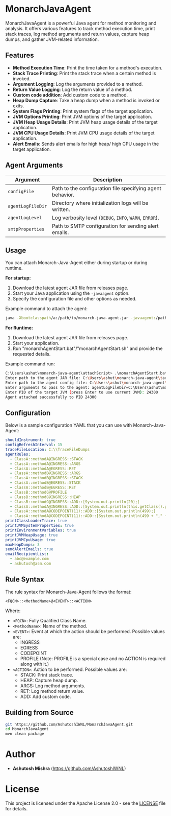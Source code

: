 # MonarchJavaAgent

MonarchJavaAgent is a powerful Java agent for method monitoring and analysis. It offers various features to track method execution time, print stack traces, log method arguments and return values, capture heap dumps, and gather JVM-related information.

## Features

- **Method Execution Time**: Print the time taken for a method's execution.
- **Stack Trace Printing**: Print the stack trace when a certain method is invoked.
- **Argument Logging**: Log the arguments provided to a method.
- **Return Value Logging**: Log the return value of a method.
- **Custom code addition**: Add custom code to a method.
- **Heap Dump Capture**: Take a heap dump when a method is invoked or exits.
- **System Flags Printing**: Print system flags of the target application.
- **JVM Options Printing**: Print JVM options of the target application.
- **JVM Heap Usage Details**: Print JVM heap usage details of the target application.
- **JVM CPU Usage Details**: Print JVM CPU usage details of the target application.
- **Alert Emails**: Sends alert emails for high heap/ high CPU usage in the target application. 

## Agent Arguments

| Argument        | Description |
|----------------|-------------|
| `configFile`   | Path to the configuration file specifying agent behavior. |
| `agentLogFileDir` | Directory where initialization logs will be written. |
| `agentLogLevel` | Log verbosity level (`DEBUG`, `INFO`, `WARN`, `ERROR`). |
| `smtpProperties` | Path to SMTP configuration for sending alert emails. |


## Usage

You can attach Monarch-Java-Agent either during startup or during runtime.

**For startup:**

1. Download the latest agent JAR file from releases page.
2. Start your Java application using the `-javaagent` option.
3. Specify the configuration file and other options as needed.

Example command to attach the agent:

```bash 
java -Xbootclasspath/a:/path/to/monarch-java-agent.jar -javaagent:/path/to/monarch-java-agent.jar=configFile=/path/to/config.yaml,agentLogFileDir=/path/to/log/dir,agentLogLevel=DEBUG,smtpProperties=/path/to/smtpProperties.props YourMainClass
```

**For Runtime:**

1. Download the latest agent JAR file from releases page.
2. Start your application.
3. Run "monarchAgentStart.bat"/"monarchAgentStart.sh" and provide the requested details.

Example command run:
```bash 
C:\Users\ashut\monarch-java-agent\attachScript> .\monarchAgentStart.bat
Enter path to the agent JAR file: C:\Users\ashut\monarch-java-agent\target\monarch-java-agent-1.0-SNAPSHOT.jar
Enter path to the agent config file: C:\Users\ashut\monarch-java-agent\sampleConfig\mConfig.yaml
Enter arguments to pass to the agent: agentLogFileDir=C:\Users\ashut\manualTesting,agentLogLevel=DEBUG,smtpProperties=/path/to/smtpProperties.props
Enter PID of the target JVM (press Enter to use current JVM): 24300
Agent attached successfully to PID 24300
```

## Configuration

Below is a sample configuration YAML that you can use with Monarch-Java-Agent:

```yaml
shouldInstrument: true
configRefreshInterval: 15
traceFileLocation: C:\\TraceFileDumps
agentRules:
  - ClassA::methodA@INGRESS::STACK
  - ClassA::methodA@INGRESS::ARGS
  - ClassA::methodA@EGRESS::RET
  - ClassA::methodB@INGRESS::ARGS
  - ClassA::methodB@INGRESS::STACK
  - ClassA::methodB@EGRESS::STACK
  - ClassA::methodB@EGRESS::RET
  - ClassB::methodC@PROFILE
  - ClassB::methodC@INGRESS::HEAP
  - ClassB::methodC@INGRESS::ADD::[System.out.println(20);]
  - ClassA::methodA@INGRESS::ADD::[System.out.println(this.getClass().getName());]
  - ClassA::methodA@CODEPOINT(11)::ADD::[System.out.println(499);]
  - ClassA::methodA@CODEPOINT(11)::ADD::[System.out.println(499 + "," + "Ashutosh Mishra");]
printClassLoaderTrace: true
printJVMSystemProperties: true
printEnvironmentVariables: true
printJVMHeapUsage: true
printJVMCpuUsage: true
maxHeapDumps: 3
sendAlertEmails: true
emailRecipientList:
  - abc@example.com
  - ashutosh@asm.com
```

## Rule Syntax

The rule syntax for Monarch-Java-Agent follows the format:

```plaintext
<FQCN>::<MethodName>@<EVENT>::<ACTION>
```

Where:

- `<FQCN>`: Fully Qualified Class Name.
- `<MethodName>`: Name of the method.
- `<EVENT>`: Event at which the action should be performed. Possible values are:
    - INGRESS
    - EGRESS
    - CODEPOINT
    - PROFILE (Note: PROFILE is a special case and no ACTION is required along with it.)
- `<ACTION>`: Action to be performed. Possible values are:
    - STACK: Print stack trace.
    - HEAP: Capture heap dump.
    - ARGS: Log method arguments.
    - RET: Log method return value.
    - ADD: Add custom code.


## Building from Source

```bash
git https://github.com/AshutoshIWNL/MonarchJavaAgent.git
cd MonarchJavaAgent
mvn clean package
```

# Author

- **Ashutosh Mishra** (https://github.com/AshutoshIWNL)

# License

This project is licensed under the Apache License 2.0 - see the [LICENSE](LICENSE) file for details.
